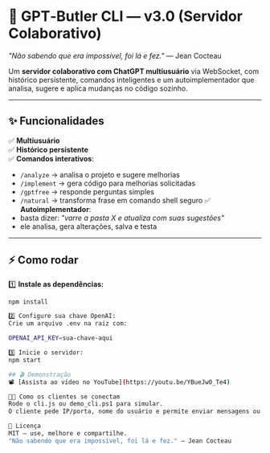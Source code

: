 # 🚀 GPT‑Butler CLI — v3.0 (Servidor Colaborativo)

*"Não sabendo que era impossível, foi lá e fez."* — Jean Cocteau

Um **servidor colaborativo com ChatGPT multiusuário** via WebSocket, com histórico persistente, comandos inteligentes e um autoimplementador que analisa, sugere e aplica mudanças no código sozinho.

---

## ✨ Funcionalidades

✅ **Multiusuário**  
✅ **Histórico persistente**  
✅ **Comandos interativos**:
- `/analyze` → analisa o projeto e sugere melhorias
- `/implement` → gera código para melhorias solicitadas
- `/gptfree` → responde perguntas simples
- `/natural` → transforma frase em comando shell seguro
✅ **Autoimplementador**:
- basta dizer: *"varre a pasta X e atualiza com suas sugestões"*
- ele analisa, gera alterações, salva e testa

---

## ⚡ Como rodar

1️⃣ **Instale as dependências:**
```bash
npm install

2️⃣ Configure sua chave OpenAI:
Crie um arquivo .env na raiz com:

OPENAI_API_KEY=sua-chave-aqui

3️⃣ Inicie o servidor:
npm start

## 🎬 Demonstração
📽️ [Assista ao vídeo no YouTube](https://youtu.be/YBueJw0_Te4)

👨‍💻 Como os clientes se conectam
Rode o cli.js ou demo_cli.ps1 para simular.
O cliente pede IP/porta, nome do usuário e permite enviar mensagens ou comandos.

📄 Licença
MIT — use, melhore e compartilhe.
"Não sabendo que era impossível, foi lá e fez." — Jean Cocteau